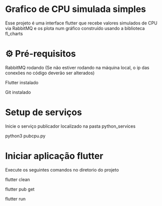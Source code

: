 # Grafico de CPU simulada simples

Esse projeto é uma interface flutter que recebe valores simulados de CPU via RabbitMQ e os plota num gráfico construído usando a biblioteca fl_charts

# ⚙️ Pré-requisitos

RabbitMQ rodando (Se não estiver rodando na máquina local, o ip das conexões no código deverão ser alterados)

Flutter instalado

Git instalado

# Setup de serviços

Inicie o serviço publicador localizado na pasta python_services

python3 pubcpu.py

# Iniciar aplicação flutter

Execute os seguintes comandos no diretorio do projeto

flutter clean 

flutter pub get

flutter run

